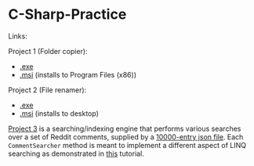 # C-Sharp-Practice
Links:

Project 1 (Folder copier):
* [.exe](https://github.com/haondt/C-Sharp-Practice/tree/master/P1/Replicator/Replicator/bin/Release)
* [.msi](https://github.com/haondt/C-Sharp-Practice/tree/master/P1/Replicator/Replicator.Installer/bin/Release) (installs to Program Files (x86))

Project 2 (File renamer):
* [.exe](https://github.com/haondt/C-Sharp-Practice/tree/master/P2/Versioner/Versioner/bin/Release)
* [.msi](https://github.com/haondt/C-Sharp-Practice/tree/master/P2/Versioner/Versioner.Installer/bin/Release) (installs to desktop)

[Project 3](https://github.com/haondt/C-Sharp-Practice/tree/master/LINQ/LINQApp) is a searching/indexing engine that performs various searches over a set of Reddit comments, supplied by a [10000-entry json file](https://github.com/haondt/C-Sharp-Practice/blob/master/LINQ/reddit_comments.json). Each `CommentSearcher` method is meant to implement a different aspect of LINQ searching as demonstrated in [this](https://www.tutorialsteacher.com/linq/linq-tutorials) tutorial.

